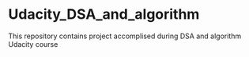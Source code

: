 # Udacity_DSA_and_algorithm

This repository contains project accomplised during DSA and algorithm Udacity course
